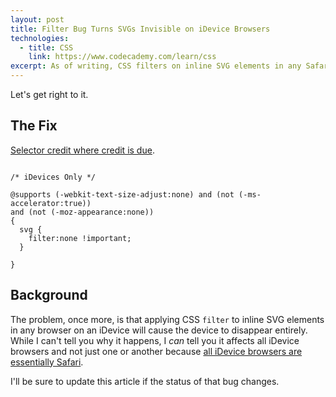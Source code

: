 ```yaml
---
layout: post
title: Filter Bug Turns SVGs Invisible on iDevice Browsers
technologies:
  - title: CSS
    link: https://www.codecademy.com/learn/css
excerpt: As of writing, CSS filters on inline SVG elements in any Safari browser cause the element to disappear altogether. Here's a quick workaround.
---
```


Let's get right to it.

## The Fix

[Selector credit where credit is due](http://stackoverflow.com/a/25975282/2233690).

```

/* iDevices Only */

@supports (-webkit-text-size-adjust:none) and (not (-ms-accelerator:true))
and (not (-moz-appearance:none))
{
  svg {
    filter:none !important;
  }

}

```

## Background

The problem, once more, is that applying CSS `filter` to inline SVG elements in any browser on an iDevice will cause the device to disappear entirely. While I can't tell you why it happens, I _can_ tell you it affects all iDevice browsers and not just one or another because [all iDevice browsers are essentially Safari](http://allthingsd.com/20120628/googles-chrome-for-ios-is-more-like-a-chrome-plated-apple/).

I'll be sure to update this article if the status of that bug changes.
